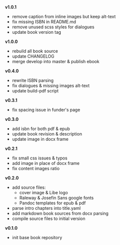 **v1.0.1**

- remove caption from inline images but keep alt-text
- fix missing ISBN in README.md
- remove unused scss styles for dialogues
- update book version tag

**v1.0.0**

- rebuild all book source
- update CHANGELOG
- merge develop into master & publish ebook

**v0.4.0**

- rewrite ISBN parsing
- fix dialogues & missing images alt-text
- update build-pdf script

**v0.3.1**

- fix spacing issue in funder's page

**v0.3.0**

- add isbn for both pdf & epub
- update book revision & description
- update image in docx frame

**v0.2.1**

- fix small css issues & typos
- add image in place of docx frame
- fix content images ratio

**v0.2.0**

- add source files:
    - cover image & Libe logo
    - Raleway & Josefin Sans google fonts
    - Pandoc templates for epub & pdf
- parse intro chapters into title.yaml
- add markdown book sources from docx parsing
- compile source files to initial version

**v0.1.0**

- init base book repository
